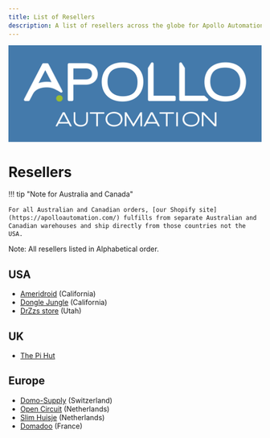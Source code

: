 ```yaml
---
title: List of Resellers
description: A list of resellers across the globe for Apollo Automation products!
---
```

![](assets/apollo-logo.png)

# Resellers

!!! tip "Note for Australia and Canada"

    For all Australian and Canadian orders, [our Shopify site](https://apolloautomation.com/) fulfills from separate Australian and Canadian warehouses and ship directly from those countries not the USA.

Note: All resellers listed in Alphabetical order.

## USA

* [Ameridroid](https://ameridroid.com/search?q=apollo+automation) (California)
* [Dongle Jungle](https://www.donglejungle.com/search?q=apollo+automation) (California)
* [DrZzs store](https://www.drzzs.com/product-tag/apollo/) (Utah)

## UK

* [The Pi Hut](https://thepihut.com/collections/apollo-automation)

## Europe

* [Domo-Supply](https://www.domo-supply.com/en/brand/163-apollo-automation) (Switzerland)
* [Open Circuit](https://opencircuit.shop/brand/apollo-automation) (Netherlands)
* [Slim Huisje](https://slimhuisje.nl/collections/vendors?q=Apollo%20Automation) (Netherlands)
* <a href="https://www.domadoo.fr/en/434_apollo" target="_blank" rel="noreferrer nofollow noopener">Domadoo</a> (France)